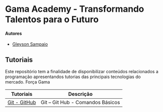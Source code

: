 # Gama Academy - Transformando Talentos para o Futuro

#### Autores
- [Gleyson Sampaio](https://github.com/gleyson-gama)

## Tutoriais
Este repositório tem a finalidade de disponibilizar conteúdos relacionados a programação apresentandos tutorias das principais tecnologias do mercado. Força Gama

| Tutoriais  | Descrição |
| ------------- | ------------- |
| [Git - GitHub](https://github.com/educacao-gama/tutoriais/tree/main/git-github)  | Git – Git Hub - Comandos Básicos  |
